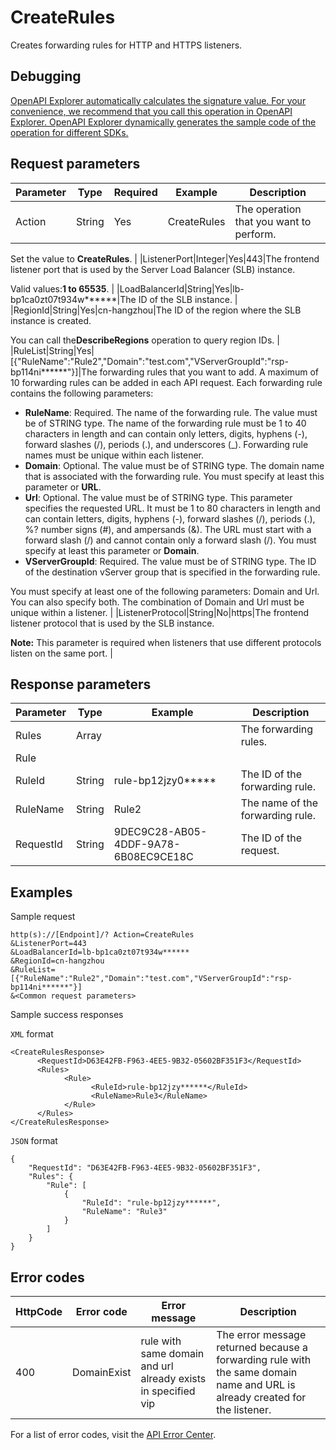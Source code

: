 # CreateRules

Creates forwarding rules for HTTP and HTTPS listeners.

## Debugging

[OpenAPI Explorer automatically calculates the signature value. For your convenience, we recommend that you call this operation in OpenAPI Explorer. OpenAPI Explorer dynamically generates the sample code of the operation for different SDKs.](https://api.aliyun.com/#product=Slb&api=CreateRules&type=RPC&version=2014-05-15)

## Request parameters

|Parameter|Type|Required|Example|Description|
|---------|----|--------|-------|-----------|
|Action|String|Yes|CreateRules|The operation that you want to perform.

Set the value to **CreateRules**. |
|ListenerPort|Integer|Yes|443|The frontend listener port that is used by the Server Load Balancer \(SLB\) instance.

Valid values:**1 to 65535**. |
|LoadBalancerId|String|Yes|lb-bp1ca0zt07t934w\*\*\*\*\*\*|The ID of the SLB instance. |
|RegionId|String|Yes|cn-hangzhou|The ID of the region where the SLB instance is created.

You can call the**DescribeRegions** operation to query region IDs. |
|RuleList|String|Yes|\[\{"RuleName":"Rule2","Domain":"test.com","VServerGroupId":"rsp-bp114ni\*\*\*\*\*\*"\}\]|The forwarding rules that you want to add. A maximum of 10 forwarding rules can be added in each API request. Each forwarding rule contains the following parameters:

-   **RuleName**: Required. The name of the forwarding rule. The value must be of STRING type. The name of the forwarding rule must be 1 to 40 characters in length and can contain only letters, digits, hyphens \(-\), forward slashes \(/\), periods \(.\), and underscores \(\_\). Forwarding rule names must be unique within each listener.
-   **Domain**: Optional. The value must be of STRING type. The domain name that is associated with the forwarding rule. You must specify at least this parameter or **URL**.
-   **Url**: Optional. The value must be of STRING type. This parameter specifies the requested URL. It must be 1 to 80 characters in length and can contain letters, digits, hyphens \(-\), forward slashes \(/\), periods \(.\), %? number signs \(\#\), and ampersands \(&\). The URL must start with a forward slash \(/\) and cannot contain only a forward slash \(/\). You must specify at least this parameter or **Domain**.
-   **VServerGroupId**: Required. The value must be of STRING type. The ID of the destination vServer group that is specified in the forwarding rule.

You must specify at least one of the following parameters: Domain and Url. You can also specify both. The combination of Domain and Url must be unique within a listener. |
|ListenerProtocol|String|No|https|The frontend listener protocol that is used by the SLB instance.

**Note:** This parameter is required when listeners that use different protocols listen on the same port. |

## Response parameters

|Parameter|Type|Example|Description|
|---------|----|-------|-----------|
|Rules|Array| |The forwarding rules. |
|Rule| | | |
|RuleId|String|rule-bp12jzy0\*\*\*\*\*|The ID of the forwarding rule. |
|RuleName|String|Rule2|The name of the forwarding rule. |
|RequestId|String|9DEC9C28-AB05-4DDF-9A78-6B08EC9CE18C|The ID of the request. |

## Examples

Sample request

```
http(s)://[Endpoint]/? Action=CreateRules
&ListenerPort=443
&LoadBalancerId=lb-bp1ca0zt07t934w******
&RegionId=cn-hangzhou
&RuleList=[{"RuleName":"Rule2","Domain":"test.com","VServerGroupId":"rsp-bp114ni******"}]
&<Common request parameters>
```

Sample success responses

`XML` format

```
<CreateRulesResponse>
      <RequestId>D63E42FB-F963-4EE5-9B32-05602BF351F3</RequestId>
      <Rules>
            <Rule>
                  <RuleId>rule-bp12jzy******</RuleId>
                  <RuleName>Rule3</RuleName>
            </Rule>
      </Rules>
</CreateRulesResponse>
```

`JSON` format

```
{
    "RequestId": "D63E42FB-F963-4EE5-9B32-05602BF351F3", 
    "Rules": {
        "Rule": [
            {
                "RuleId": "rule-bp12jzy******", 
                "RuleName": "Rule3"
            }
        ]
    }
}
```

## Error codes

|HttpCode|Error code|Error message|Description|
|--------|----------|-------------|-----------|
|400|DomainExist|rule with same domain and url already exists in specified vip|The error message returned because a forwarding rule with the same domain name and URL is already created for the listener.|

For a list of error codes, visit the [API Error Center](https://error-center.alibabacloud.com/status/product/Slb).

